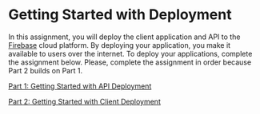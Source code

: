 # Getting Started with Deployment
In this assignment, you will deploy the client application and API to the [Firebase](https://firebase.google.com) cloud platform. By deploying your application, you make it available to users over the internet. To deploy your applications, complete the assignment below. Please, complete the assignment in order because Part 2 builds on Part 1.

[Part 1: Getting Started with API Deployment](./assignment/bvcc-to-do-api/README.md)

[Part 2: Getting Started with Client Deployment](./assignment/bvcc-to-do-client/README.md)